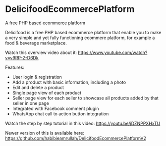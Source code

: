 # DelicifoodEcommercePlatform
A free PHP based ecommerce platform

Delicifood is a free PHP based ecommerce platform that enable you to make a very simple and yet fully functioning ecommere platform, for example a food & beverage marketplace.

Watch this overview video about it: https://www.youtube.com/watch?v=v9RP-2-D6Dk

Features:
- User login & registration
- Add a product with basic information, including a photo
- Edit and delete a product
- Single page view of each product
- Seller page view for each seller to showcase all products added by that seller in one page
- Integrated with Facebook comment plugin
- WhatsApp chat call to action button integration

Watch the step by step tutorial in this video: https://youtu.be/jDZNPPXHxTU

Newer version of this is available here: https://github.com/habibieamrullah/DelicifoodEcommercePlatformV2
